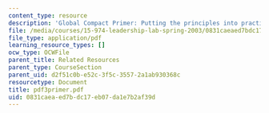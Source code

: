 ```yaml
---
content_type: resource
description: 'Global Compact Primer: Putting the principles into practice.'
file: /media/courses/15-974-leadership-lab-spring-2003/0831caeaed7bdc17eb07da1e7b2af39d_pdf3primer.pdf
file_type: application/pdf
learning_resource_types: []
ocw_type: OCWFile
parent_title: Related Resources
parent_type: CourseSection
parent_uid: d2f51c0b-e52c-3f5c-3557-2a1ab930368c
resourcetype: Document
title: pdf3primer.pdf
uid: 0831caea-ed7b-dc17-eb07-da1e7b2af39d
---
```

